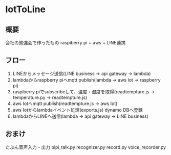 # IotToLine

## 概要
会社の勉強会で作ったもの
raspiberry pi + aws + LINE連携

## フロー
1. LINEからメッセージ送信(LINE business -> api gateway -> lambda)
2. lambdaからraspberry piへmqtt publish(lambda -> aws Iot -> raspberry pi)
3. raspiberry piでsubscribeして、温度・湿度を取得(readtempture.js -> temperature.py -> readtempture.js)
4. aws Iotへmqtt publish(readtempture.js -> aws Iot)
5. aws Iotからlambdaイベント処理(exports.js)
   dynamo DBへ登録
6. lambdaからLINEへ送信(lambda -> api gateway -> LINE business)

## おまけ
たぶん音声入力・出力
pipi_talk.py
recognizer.py
record.py
voice_recorder.py

